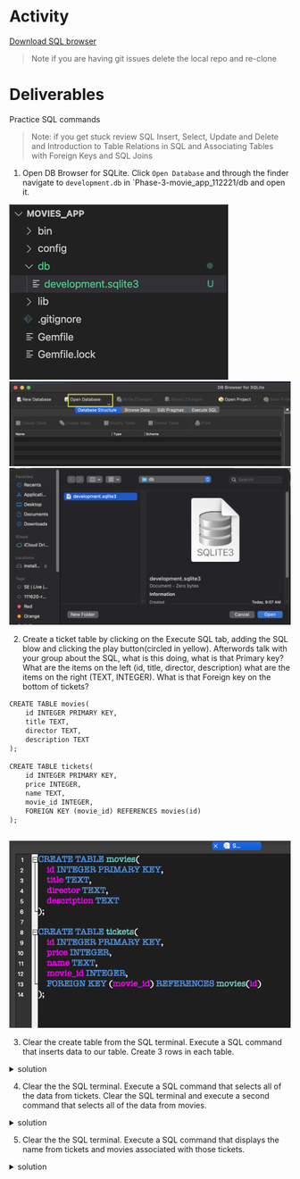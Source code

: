 # Activity
[Download SQL browser](https://sqlitebrowser.org/dl/)

>Note if you are having git issues delete the local repo and re-clone
# Deliverables
Practice SQL commands
>Note: if you get stuck review 
SQL Insert, Select, Update and Delete and 
Introduction to Table Relations in SQL and Associating Tables with Foreign Keys and SQL Joins



1. Open DB Browser for SQLite. Click `Open Database` and through the finder navigate to `development.db` in `Phase-3-movie_app_112221/db and open it.

  <img src="./assets/image_1.png" alt="db folder" style="margin-right: 10px;" />
  <img src="./assets/image_2.png" alt="open db" style="margin-right: 10px;" />
  <img src="./assets/image_3.png" alt="development.sqlite" style="margin-right: 10px;" />

2. Create a ticket table by clicking on the Execute SQL tab, adding the SQL blow and clicking the play button(circled in yellow). Afterwords talk with your group about the SQL, what is this doing, what is that Primary key? What are the items on the left (id, title, director, description) what are the items on the right (TEXT, INTEGER). What is that Foreign key on the bottom of tickets?

```
CREATE TABLE movies(
    id INTEGER PRIMARY KEY,
    title TEXT,
    director TEXT,
    description TEXT
);

CREATE TABLE tickets(
    id INTEGER PRIMARY KEY,
    price INTEGER,
    name TEXT,
    movie_id INTEGER,
    FOREIGN KEY (movie_id) REFERENCES movies(id)
);


```
  <img src="./assets/image4.png" alt="development.sqlite" style="margin-right: 10px;" />

3. Clear the create table from the SQL terminal. Execute a SQL command that inserts data to our table. Create 3 rows in each table.

 <details>
      <summary>
        solution 
      </summary>
      <hr/>
        INSERT INTO movies (title, director, description) VALUES ('Happy pets', 'rose','A movie about sad pets, a satirical comedy');  
        INSERT INTO movies (title, director, description) VALUES ('ruby is cool', 'ix','ix talks about ruby');  
        INSERT INTO movies (title, director, description) VALUES ('Icewind dale', 'wizards of the cost','Icewind dale is cold, really cold, like really really cold, the movie.');  
        INSERT INTO tickets (price, name, movie_id) VALUES (5, 'ix',1);  
        INSERT INTO tickets (price, name, movie_id) VALUES (5, 'rose',3);  
        INSERT INTO tickets (price, name, movie_id) VALUES (5, 'ix',3);  
      <hr/>
 </details>


 4. Clear the the SQL terminal. Execute a SQL command that selects all of the data from tickets. Clear the SQL terminal and execute a second command that selects all of the data from movies.

  <details>
      <summary>
        solution 
      </summary>
      <hr/>
        SELECT * FROM movies;  
        SELECT * FROM tickets;  
      <hr/>
 </details>

 5. Clear the the SQL terminal. Execute a SQL command that displays the name from tickets and movies associated with those tickets.

   <details>
      <summary>
        solution 
      </summary>
      <hr/>
        SELECT name, title  
        FROM tickets  
        INNER JOIN movies  
        ON tickets.movie_id = movies.id;  
      <hr/>
 </details>

